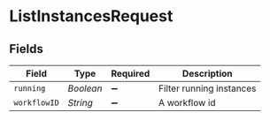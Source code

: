 # ListInstancesRequest


## Fields

| Field                    | Type                     | Required                 | Description              |
| ------------------------ | ------------------------ | ------------------------ | ------------------------ |
| `running`                | *Boolean*                | :heavy_minus_sign:       | Filter running instances |
| `workflowID`             | *String*                 | :heavy_minus_sign:       | A workflow id            |